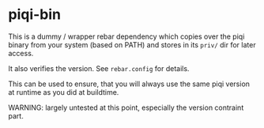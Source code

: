 piqi-bin
========

This is a dummy / wrapper rebar dependency which copies over the piqi binary
from your system (based on PATH) and stores in its `priv/` dir for later
access.

It also verifies the version. See `rebar.config` for details.

This can be used to ensure, that you will always use the same piqi version at
runtime as you did at buildtime.

WARNING: largely untested at this point, especially the version contraint part.

